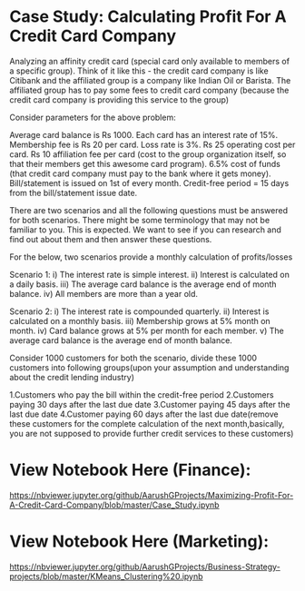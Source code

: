 # Case Study: Calculating Profit For A Credit Card Company

Analyzing an affinity credit card (special card only available to members of a specific group). Think of it like this - the credit card company is like Citibank and the affiliated group is a company like Indian Oil or Barista. The affiliated group has to pay some fees to credit card company (because the credit card company is providing this service to the group)

Consider parameters for the above problem:

Average card balance is Rs 1000. 
Each card has an interest rate of 15%. 
Membership fee is Rs 20 per card. 
Loss rate is 3%. 
Rs 25 operating cost per card. 
Rs 10 affiliation fee per card (cost to the group organization itself, so that their members get this awesome card program). 
6.5% cost of funds (that credit card company must pay to the bank where it gets money). 
Bill/statement is issued on 1st of every month. 
Credit-free period = 15 days from the bill/statement issue date.

There are two scenarios and all the following questions must be answered for both scenarios. There might be some terminology that may not be familiar to you. This is expected. We want to see if you can research and find out about them and then answer these questions.

For the below, two scenarios provide a monthly calculation of profits/losses

Scenario 1: i) The interest rate is simple interest. ii) Interest is calculated on a daily basis. iii) The average card balance is the average end of month balance. iv) All members are more than a year old.

Scenario 2: i) The interest rate is compounded quarterly. ii) Interest is calculated on a monthly basis. iii) Membership grows at 5% month on month. iv) Card balance grows at 5% per month for each member. v) The average card balance is the average end of month balance.

Consider 1000 customers for both the scenario, divide these 1000 customers into following groups(upon your assumption and understanding about the credit lending industry)

1.Customers who pay the bill within the credit-free period 2.Customers paying 30 days after the last due date 3.Customer paying 45 days after the last due date 4.Customer paying 60 days after the last due date(remove these customers for the complete calculation of the next month,basically, you are not supposed to provide further credit services to these customers)

# View Notebook Here (Finance):
https://nbviewer.jupyter.org/github/AarushGProjects/Maximizing-Profit-For-A-Credit-Card-Company/blob/master/Case_Study.ipynb

# View Notebook Here (Marketing):
https://nbviewer.jupyter.org/github/AarushGProjects/Business-Strategy-projects/blob/master/KMeans_Clustering%20.ipynb
